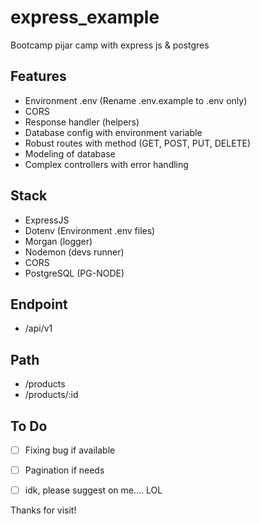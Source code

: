 # express_example
 Bootcamp pijar camp with express js & postgres

## Features
- Environment .env (Rename .env.example to .env only)
- CORS
- Response handler (helpers)
- Database config with environment variable
- Robust routes with method (GET, POST, PUT, DELETE)
- Modeling of database
- Complex controllers with error handling

## Stack
- ExpressJS
- Dotenv (Environment .env files)
- Morgan (logger)
- Nodemon (devs runner)
- CORS
- PostgreSQL (PG-NODE)

## Endpoint
- /api/v1

## Path
- /products
- /products/:id

## To Do
- [ ] Fixing bug if available
- [ ] Pagination if needs
- [ ] idk, please suggest on me.... LOL


Thanks for visit!
